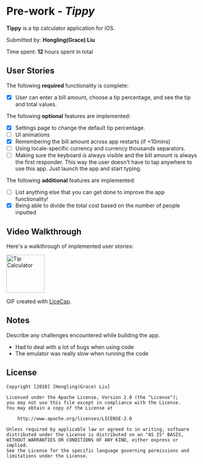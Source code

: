 # Pre-work - *Tippy*

**Tippy** is a tip calculator application for iOS.

Submitted by: **Hongling(Grace) Liu**

Time spent: **12** hours spent in total

## User Stories

The following **required** functionality is complete:

* [X] User can enter a bill amount, choose a tip percentage, and see the tip and total values.

The following **optional** features are implemented:
* [X] Settings page to change the default tip percentage.
* [ ] UI animations
* [X] Remembering the bill amount across app restarts (if <10mins)
* [ ] Using locale-specific currency and currency thousands separators.
* [ ] Making sure the keyboard is always visible and the bill amount is always the first responder. This way the user doesn't have to tap anywhere to use this app. Just launch the app and start typing.

The following **additional** features are implemented:

- [ ] List anything else that you can get done to improve the app functionality!
- [X] Being able to divide the total cost based on the number of people inputted

## Video Walkthrough 

Here's a walkthrough of implemented user stories:

<img src='https://i.imgur.com/1gesTVr.gif' title='Tippy' width='100' alt='Tip Calculator' />


GIF created with [LiceCap](http://www.cockos.com/licecap/).

## Notes

Describe any challenges encountered while building the app.
- Had to deal with a lot of bugs when using code
- The emulator was really slow when running the code

## License

    Copyright [2018] [Hongling(Grace) Liu]

    Licensed under the Apache License, Version 2.0 (the "License");
    you may not use this file except in compliance with the License.
    You may obtain a copy of the License at

        http://www.apache.org/licenses/LICENSE-2.0

    Unless required by applicable law or agreed to in writing, software
    distributed under the License is distributed on an "AS IS" BASIS,
    WITHOUT WARRANTIES OR CONDITIONS OF ANY KIND, either express or implied.
    See the License for the specific language governing permissions and
    limitations under the License.
